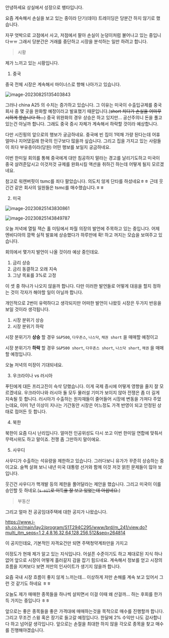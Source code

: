 안녕하세요 상실에서 성장으로 뱅타입니다.



요즘 계속해서 손실을 보고 있는 중이라 단기(데이) 트레이딩은 당분간 하지 않기로 했습니다.

자꾸 엇박으로 고점에서 사고, 저점에서 팔아 손실이 눈덩이처럼 불어나고 있는 중입니다ㅠㅠ 그래서 당분간은 거래를 중단하고 시장을 분석하는 일만 하려고 합니다.



> 시황

제가 느끼고 있는 시황입니다.  

1. 중국

중국 전체 시장은 계속해서 마이너스로 향해 나아가고 있습니다.

![image-20230825135403843](C:\Users\admin\Documents\GitHub\blog-contents-b\investor-life\2023\08\20230825.assets\image-20230825135403843.png)

그러나 china A25 의 수치는 증가하고 있습니다. 그 이유는 미국이 수출입규제를 중국회사 중 몇 곳을 완화할 예정이라고 발표했기 때문입니다.(~~short 치다가 손실을 어마무시하게 봤습니다 하...~~) 중국 위완화의 경우 상승은 하고 있지만... 공산주의니 돈을 풀고 있는건 아닐까 합니다. 그래도 중국 증시 자체가 계속해서 하락할 것이라 예상합니다.

다만 시진핑의 앞으로의 행보가 궁금하네요. 중국에 빈 집이 1억채 가량 된다는데 어휴 얼마나 지어댔길래 한국의 인구보다 많을까 싶습니다. 그리고 집을 가지고 있는 사람들이 죄다 부유층이라(당원) 어떤 행보를 보일지 궁금하네요.

이번 한미일 회의를 통해 중국에게 대만 침공하지 말라는 경고를 날리기도하고 미국이 중국 살려준답시고 이것저것 규제를 완화시킬 액션을 취하긴 하는데 어떻게 될지 모르겠네요.

참고로 워렌버핏이 tsmc를 죄다 팔았습니다. 의도치 않게 단타를 하셨네요ㅎㅎ 근데 웃긴건 같은 회사의 일원들은 tsmc를 매수했습니다.ㅎㅎ



2. 미국

![image-20230825143830861](C:\Users\admin\Documents\GitHub\blog-contents-b\investor-life\2023\08\20230825.assets\image-20230825143830861.png)

![image-20230825143849787](C:\Users\admin\Documents\GitHub\blog-contents-b\investor-life\2023\08\20230825.assets\image-20230825143849787.png)



오늘 저녁에 열릴 잭슨 홀 미팅에서 파월 의장의 발언에 주목하고 있는 중입니다. 어제 엔비디아의 깜짝 실적 발표에 상승했다가 하루만에 확! 하고 꺼지는 모습을 보여주고 있습니다.

회의에서 몇가지 발언이 나올 것이라 예상 중인데요.

1. 금리 상승
2. 금리 동결하고 오래 지속
3. 그냥 목표를 3%로 고정

 이 셋 중 하나가 나오지 않을까 합니다. 다만 이러한 발언들로 어떻게 대응을 할지 정하는 것이 각자가 해야할 일이 아닐까 합니다.

개인적으로 2번이 유력하다고 생각되지만 어떠한 발언이 나왔듯 시장은 두가지 반응을 보일 것이라 생각됩니다.

1. 시장 분위기 상승
2. 시장 분위기 하락



시장 분위기가 **상승** 할 경우 `S&P500`, `다우존스`, `나스닥`, `채권 short` 을 매매할 예정이고

시장 분위기가 **하락** 할 경우  `S&P500 short`, `다우존스 short`, `나스닥 short`, `채권` 을 매매할 예정입니다.



오늘 저녁의 미장이 기대되네요.



3.  우크라이나 vs 러시아

푸틴에게 대든 프리고진이 슥샥 당했습니다. 이게 국제 증시에 어떻게 영향을 줄지 잘 모르겠네요. 우크라이나와 러시아 둘 모두 물러설 기미가 보이지 않아 전쟁은 좀 더 길게 지속될 듯 합니다. 러시아가 수출하는 원자재들이 줄어들어 시장에 변동을 가져다 주었는데요, 이미 1년 이상이 지나는 기간동안 시장은 어느정도 가격 반영이 되고 안정된 상태로 접어든 듯 합니다. 



4. 북한

북한이 요즘 다시 난리입니다. 얼마전 인공위성도 다시 쏘고 이번 한미일 연합에 맞춰서 무력시위도 하고 말이죠. 전쟁 좀 그만하지 말이에요.



5. 사우디

사우디가 수출하는 석유량을 제한하고 있습니다. 그러다보니 유가가 꾸준히 상승하는 중이고요. 슬쩍 살펴 보니 내년 미국 대통령 선거와 함께 이것 저것 얽힌 문제들이 많아 보입니다. 

웃긴건 사우디가 핵개발 등의 제한을 풀어달라는 제안을 했습니다. 그리고 미국이 이를 승인할 듯 하네요.(~~`s-oil`로 이득을 잘 보고 있었는데 아쉽네요.~~) 



> 부동산

그리고 얼마 전 공공임대주택에 대한 공지가 나왔습니다.

https://www.i-sh.co.kr/main/lay2/program/S1T294C295/www/brd/m_241/view.do?multi_itm_seqs=1,2,4,8,16,32,64,128,256,512&seq=264814

이 공지인데요, 기본적인 자격요건만 되면 주택청약계좌만을 가지고 



이정도가 현재 제가 알고 있는 지식입니다. 어설픈 수준이기도 하고 제대로된 지식 하나 없어 앞으로 시장이 어떻게 흘러갈지 감을 잡기 힘드네요. 계속해서 정보를 얻고 시장의 흐름을 지켜보다 보면 저만의 인사이트가 생기지 않을까 합니다.

요즘 국내 시장 흐름이 좋지 않게 느끼는데... 이상하게 저만 손해를 계속 보고 있어서 그런 것 같기도 하네요 ㅎㅎ

오늘도 제가 매매한 종목들을 하나씩 살피면서 이걸 이때 왜 산걸까... 하는 후회를 한가득 가지는 중입니다 ㅎㅎ 



앞으로는 좋은 종목들을 좋은 가격대에 매매하는것을 목적으로 매수를 진행할까 합니다. 그리고 무조건 스윙 혹은 장기로 들고갈 예정입니다. 한달에 2% 수익만 나도 감사합니다 하고 넘어갈 생각입니다. 앞으로는 손절을 최대한 하지 않을 각오로 종목을 찾고 매수를 진행해야겠습니다.












